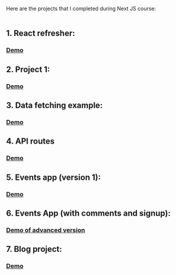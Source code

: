 Here are the projects that I completed during Next JS course: <br>
<br>

## 1. React refresher:

### [Demo](https://react-meetups-demo.netlify.app/)

## 2. Project 1:

### [Demo](https://next-js-aap-1-ouuu-khu38nwya-sonia-ko.vercel.app/)

## 3. Data fetching example:

### [Demo](https://data-fetching-bice.vercel.app/)

## 4. API routes

### [Demo](https://next-js-689l.vercel.app/)

## 5. Events app (version 1):

### [Demo](https://next-events-murex.vercel.app/)

## 6. Events App (with comments and signup):

### [Demo of advanced version](https://events-project-eight.vercel.app/)

## 7. Blog project:

### [Demo](https://next-js-ecru-three.vercel.app/)
